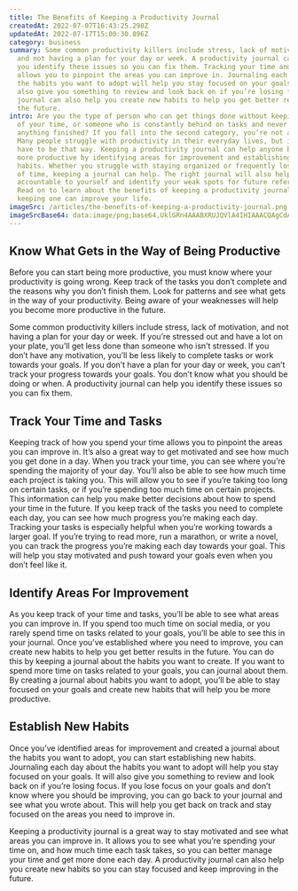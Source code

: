 ```yaml
---
title: The Benefits of Keeping a Productivity Journal
createdAt: 2022-07-07T16:43:25.298Z
updatedAt: 2022-07-17T15:00:30.896Z
category: business
summary: Some common productivity killers include stress, lack of motivation,
  and not having a plan for your day or week. A productivity journal can help
  you identify these issues so you can fix them. Tracking your time and tasks
  allows you to pinpoint the areas you can improve in. Journaling each day about
  the habits you want to adopt will help you stay focused on your goals. It will
  also give you something to review and look back on if you’re losing focus. A
  journal can also help you create new habits to help you get better results in
  the future.
intro: Are you the type of person who can get things done without keeping track
  of your time, or someone who is constantly behind on tasks and never gets
  anything finished? If you fall into the second category, you’re not alone.
  Many people struggle with productivity in their everyday lives, but it doesn’t
  have to be that way. Keeping a productivity journal can help anyone become
  more productive by identifying areas for improvement and establishing new
  habits. Whether you struggle with staying organized or frequently lose track
  of time, keeping a journal can help. The right journal will also help you stay
  accountable to yourself and identify your weak spots for future reference.
  Read on to learn about the benefits of keeping a productivity journal and how
  keeping one can improve your life.
imageSrc: /articles/the-benefits-of-keeping-a-productivity-journal.png
imageSrcBase64: data:image/png;base64,UklGRn4AAABXRUJQVlA4IHIAAACQAgCdASoKAAoAAUAmJYwCdAYuvqc6tSEP/vfziAD+90N0PLn1yrzukejQqcLxr0s7UKLe9Vs6qm+lJw02maVf5h2kRg038mWHpEFF1t6rMrQyRPkNAjlzy1i1NRKqe2QNFKEi6gwhN8YBXdLRXnwAAAA=
---
```


## Know What Gets in the Way of Being Productive

Before you can start being more productive, you must know where your productivity is going wrong. Keep track of the tasks you don’t complete and the reasons why you don’t finish them. Look for patterns and see what gets in the way of your productivity. Being aware of your weaknesses will help you become more productive in the future.

Some common productivity killers include stress, lack of motivation, and not having a plan for your day or week. If you’re stressed out and have a lot on your plate, you’ll get less done than someone who isn’t stressed. If you don’t have any motivation, you’ll be less likely to complete tasks or work towards your goals. If you don’t have a plan for your day or week, you can’t track your progress towards your goals. You don’t know what you should be doing or when. A productivity journal can help you identify these issues so you can fix them.

## Track Your Time and Tasks

Keeping track of how you spend your time allows you to pinpoint the areas you can improve in. It’s also a great way to get motivated and see how much you get done in a day.
When you track your time, you can see where you’re spending the majority of your day. You’ll also be able to see how much time each project is taking you. This will allow you to see if you’re taking too long on certain tasks, or if you’re spending too much time on certain projects. This information can help you make better decisions about how to spend your time in the future.
If you keep track of the tasks you need to complete each day, you can see how much progress you’re making each day. Tracking your tasks is especially helpful when you’re working towards a larger goal. If you’re trying to read more, run a marathon, or write a novel, you can track the progress you’re making each day towards your goal. This will help you stay motivated and push toward your goals even when you don’t feel like it.

## Identify Areas For Improvement

As you keep track of your time and tasks, you’ll be able to see what areas you can improve in. If you spend too much time on social media, or you rarely spend time on tasks related to your goals, you’ll be able to see this in your journal.
Once you’ve established where you need to improve, you can create new habits to help you get better results in the future. You can do this by keeping a journal about the habits you want to create. If you want to spend more time on tasks related to your goals, you can journal about them. By creating a journal about habits you want to adopt, you’ll be able to stay focused on your goals and create new habits that will help you be more productive.

## Establish New Habits

Once you’ve identified areas for improvement and created a journal about the habits you want to adopt, you can start establishing new habits. Journaling each day about the habits you want to adopt will help you stay focused on your goals. It will also give you something to review and look back on if you’re losing focus. If you lose focus on your goals and don’t know where you should be improving, you can go back to your journal and see what you wrote about. This will help you get back on track and stay focused on the areas you need to improve in.

Keeping a productivity journal is a great way to stay motivated and see what areas you can improve in. It allows you to see what you’re spending your time on, and how much time each task takes, so you can better manage your time and get more done each day. A productivity journal can also help you create new habits so you can stay focused and keep improving in the future.
